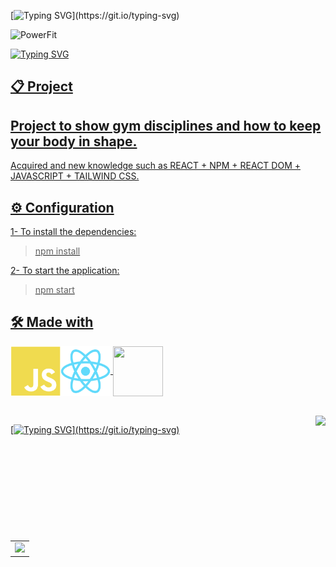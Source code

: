  [![Typing SVG](https://readme-typing-svg.herokuapp.com/?color=FF0000&size=35&center=true&vCenter=true&width=1000&lines=PowerFit+🏋🏽‍♂️;)](https://git.io/typing-svg)
 
 ![PowerFit](https://github.com/Ronald-02/PowerFit/assets/112557309/3d568fe1-25db-4e53-bba8-8366cf201505)


 <a href="power-fit-two.vercel.app">![Typing SVG](https://readme-typing-svg.herokuapp.com/?color=FF0000&size=35&center=true&vCenter=true&width=1000&lines=Look+Here;)
 ## 📋 Project

## Project to show gym disciplines and how to keep your body in shape.

Acquired and new knowledge such as REACT + NPM + REACT DOM + JAVASCRIPT + TAILWIND CSS.

## ⚙ Configuration

1- To install the dependencies:

> npm install

2- To start the application:

> npm start


## 🛠️ Made with
<img align="center" height="80" width="80" src="https://raw.githubusercontent.com/devicons/devicon/master/icons/javascript/javascript-plain.svg"><img align="center"  height="80" width="80" src="https://raw.githubusercontent.com/devicons/devicon/master/icons/react/react-original.svg">
<img align="center" height="80" width="80" src="https://github.com/Ronald-02/PowerFit/assets/112557309/482d6995-fc12-4673-946e-2510b9d4c1f9">

<br>

  <table>
  <tr>
    <td>
      <img src="https://github.com/ronald-02.png" width="300px" />
    </td>

<img align="right" height="200" src="https://github.com/Ronald-02/PowerFit/assets/112557309/260dd0f1-f416-47bc-8b9d-a8c9bf5c862e">

[![Typing SVG](https://readme-typing-svg.herokuapp.com/?color=FF0000&size=35&center=true&vCenter=true&width=1000&lines=Made+For+Ronald+Da+Silva;)](https://git.io/typing-svg)

